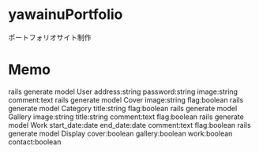 # yawainuPortfolio
ポートフォリオサイト制作

# Memo
rails generate model User address:string password:string image:string comment:text
rails generate model Cover image:string flag:boolean
rails generate model Category title:string flag:boolean
rails generate model Gallery image:string title:string comment:text flag:boolean
rails generate model Work start_date:date end_date:date comment:text flag:boolean
rails generate model Display cover:boolean gallery:boolean work:boolean contact:boolean
